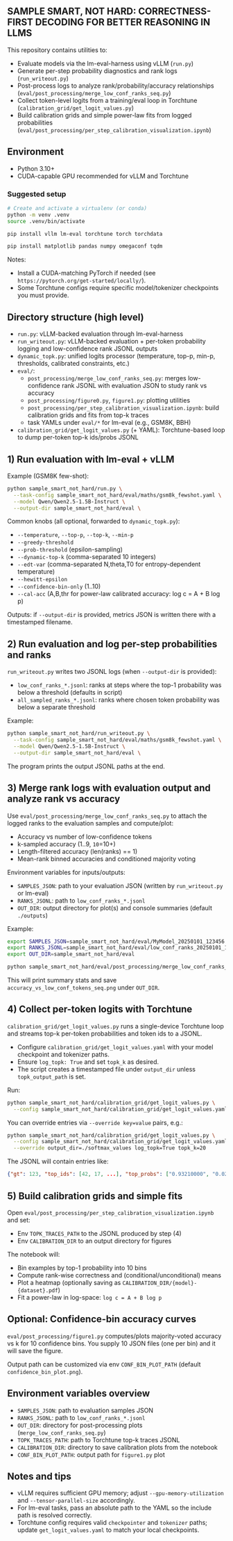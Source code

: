 ## SAMPLE SMART, NOT HARD: CORRECTNESS-FIRST DECODING FOR BETTER REASONING IN LLMS
This repository contains utilities to:
- Evaluate models via the lm-eval-harness using vLLM (`run.py`)
- Generate per-step probability diagnostics and rank logs (`run_writeout.py`)
- Post-process logs to analyze rank/probability/accuracy relationships (`eval/post_processing/merge_low_conf_ranks_seq.py`)
- Collect token-level logits from a training/eval loop in Torchtune (`calibration_grid/get_logit_values.py`)
- Build calibration grids and simple power-law fits from logged probabilities (`eval/post_processing/per_step_calibration_visualization.ipynb`)

## Environment

- Python 3.10+
- CUDA-capable GPU recommended for vLLM and Torchtune

### Suggested setup
```bash
# Create and activate a virtualenv (or conda)
python -m venv .venv
source .venv/bin/activate

pip install vllm lm-eval torchtune torch torchdata

pip install matplotlib pandas numpy omegaconf tqdm
```

Notes:
- Install a CUDA-matching PyTorch if needed (see `https://pytorch.org/get-started/locally/`).
- Some Torchtune configs require specific model/tokenizer checkpoints you must provide.

## Directory structure (high level)
- `run.py`: vLLM-backed evaluation through lm-eval-harness
- `run_writeout.py`: vLLM-backed evaluation + per-token probability logging and low-confidence rank JSONL outputs
- `dynamic_topk.py`: unified logits processor (temperature, top-p, min-p, thresholds, calibrated constraints, etc.)
- `eval/`:
  - `post_processing/merge_low_conf_ranks_seq.py`: merges low-confidence rank JSONL with evaluation JSON to study rank vs accuracy
  - `post_processing/figure0.py`, `figure1.py`: plotting utilities
  - `post_processing/per_step_calibration_visualization.ipynb`: build calibration grids and fits from top-k traces
  - task YAMLs under `eval/*` for lm-eval (e.g., GSM8K, BBH)
- `calibration_grid/get_logit_values.py` (+ YAML): Torchtune-based loop to dump per-token top-k ids/probs JSONL

## 1) Run evaluation with lm-eval + vLLM

Example (GSM8K few-shot):
```bash
python sample_smart_not_hard/run.py \
  --task-config sample_smart_not_hard/eval/maths/gsm8k_fewshot.yaml \
  --model Qwen/Qwen2.5-1.5B-Instruct \
  --output-dir sample_smart_not_hard/eval \
```

Common knobs (all optional, forwarded to `dynamic_topk.py`):
- `--temperature`, `--top-p`, `--top-k`, `--min-p`
- `--greedy-threshold`
- `--prob-threshold` (epsilon-sampling)
- `--dynamic-top-k` (comma-separated 10 integers)
- `--edt-var` (comma-separated N,theta,T0 for entropy-dependent temperature)
- `--hewitt-epsilon`
- `--confidence-bin-only` (1..10)
- `--cal-acc` (A,B,thr for power-law calibrated accuracy: log c = A + B log p)

Outputs: if `--output-dir` is provided, metrics JSON is written there with a timestamped filename.

## 2) Run evaluation and log per-step probabilities and ranks

`run_writeout.py` writes two JSONL logs (when `--output-dir` is provided):
- `low_conf_ranks_*.jsonl`: ranks at steps where the top-1 probability was below a threshold (defaults in script)
- `all_sampled_ranks_*.jsonl`: ranks where chosen token probability was below a separate threshold

Example:
```bash
python sample_smart_not_hard/run_writeout.py \
  --task-config sample_smart_not_hard/eval/maths/gsm8k_fewshot.yaml \
  --model Qwen/Qwen2.5-1.5B-Instruct \
  --output-dir sample_smart_not_hard/eval \
```
The program prints the output JSONL paths at the end.

## 3) Merge rank logs with evaluation output and analyze rank vs accuracy

Use `eval/post_processing/merge_low_conf_ranks_seq.py` to attach the logged ranks to the evaluation samples and compute/plot:
- Accuracy vs number of low-confidence tokens
- k-sampled accuracy (1..9, `10`=10+)
- Length-filtered accuracy (len(ranks) == 1)
- Mean-rank binned accuracies and conditioned majority voting

Environment variables for inputs/outputs:
- `SAMPLES_JSON`: path to your evaluation JSON (written by `run_writeout.py` or lm-eval)
- `RANKS_JSONL`: path to `low_conf_ranks_*.jsonl`
- `OUT_DIR`: output directory for plot(s) and console summaries (default `./outputs`)

Example:
```bash
export SAMPLES_JSON=sample_smart_not_hard/eval/MyModel_20250101_123456.json
export RANKS_JSONL=sample_smart_not_hard/eval/low_conf_ranks_20250101_123500.jsonl
export OUT_DIR=sample_smart_not_hard/eval

python sample_smart_not_hard/eval/post_processing/merge_low_conf_ranks_seq.py
```
This will print summary stats and save `accuracy_vs_low_conf_tokens_seq.png` under `OUT_DIR`.

## 4) Collect per-token logits with Torchtune

`calibration_grid/get_logit_values.py` runs a single-device Torchtune loop and streams top-k per-token probabilities and token ids to a JSONL.

- Configure `calibration_grid/get_logit_values.yaml` with your model checkpoint and tokenizer paths.
- Ensure `log_topk: True` and set `topk_k` as desired.
- The script creates a timestamped file under `output_dir` unless `topk_output_path` is set.

Run:
```bash
python sample_smart_not_hard/calibration_grid/get_logit_values.py \
  --config sample_smart_not_hard/calibration_grid/get_logit_values.yaml
```
You can override entries via `--override key=value` pairs, e.g.:
```bash
python sample_smart_not_hard/calibration_grid/get_logit_values.py \
  --config sample_smart_not_hard/calibration_grid/get_logit_values.yaml \
  --override output_dir=./softmax_values log_topk=True topk_k=20
```

The JSONL will contain entries like:
```json
{"gt": 123, "top_ids": [42, 17, ...], "top_probs": ["0.93210000", "0.02130000", ...]}
```

## 5) Build calibration grids and simple fits

Open `eval/post_processing/per_step_calibration_visualization.ipynb` and set:
- Env `TOPK_TRACES_PATH` to the JSONL produced by step (4)
- Env `CALIBRATION_DIR` to an output directory for figures

The notebook will:
- Bin examples by top-1 probability into 10 bins
- Compute rank-wise correctness and (conditional/unconditional) means
- Plot a heatmap (optionally saving as `CALIBRATION_DIR/{model}-{dataset}.pdf`)
- Fit a power-law in log-space: `log c = A + B log p`

## Optional: Confidence-bin accuracy curves

`eval/post_processing/figure1.py` computes/plots majority-voted accuracy vs k for 10 confidence bins. You supply 10 JSON files (one per bin) and it will save the figure.

Output path can be customized via env `CONF_BIN_PLOT_PATH` (default `confidence_bin_plot.png`).

## Environment variables overview
- `SAMPLES_JSON`: path to evaluation samples JSON
- `RANKS_JSONL`: path to `low_conf_ranks_*.jsonl`
- `OUT_DIR`: directory for post-processing plots (`merge_low_conf_ranks_seq.py`)
- `TOPK_TRACES_PATH`: path to Torchtune top-k traces JSONL
- `CALIBRATION_DIR`: directory to save calibration plots from the notebook
- `CONF_BIN_PLOT_PATH`: output path for `figure1.py` plot

## Notes and tips
- vLLM requires sufficient GPU memory; adjust `--gpu-memory-utilization` and `--tensor-parallel-size` accordingly.
- For lm-eval tasks, pass an absolute path to the YAML so the include path is resolved correctly.
- Torchtune config requires valid `checkpointer` and `tokenizer` paths; update `get_logit_values.yaml` to match your local checkpoints.
